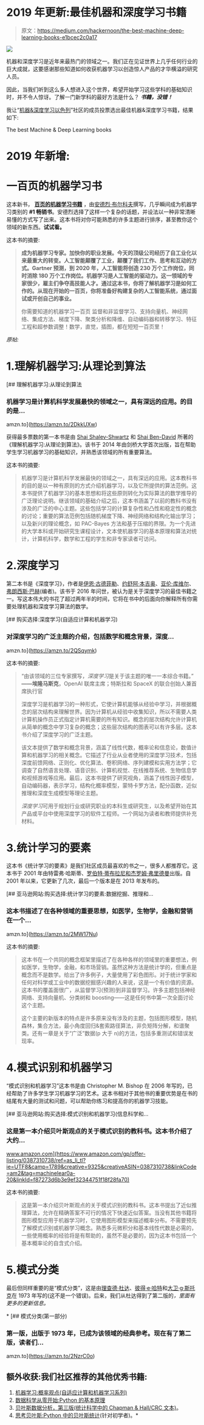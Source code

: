# 2019 年更新:最佳机器和深度学习书籍

> 原文：<https://medium.com/hackernoon/the-best-machine-deep-learning-books-e1bcec2c0a17>

![](img/e2905e26db1b3b265e326b60d4681562.png)

机器和深度学习是近年来最热门的领域之一。我们正在见证世界上几乎任何行业的巨大成就，这要感谢那些知道如何收获机器学习以创造惊人产品的才华横溢的研究人员。

因此，当我们听到这么多人想进入这个世界，希望开始学习这些学科的基础知识时，并不令人惊讶。了解一门新学科的最好方法是什么？ ***书籍，没错！***

我让“[机器&深度学习以色列](https://www.facebook.com/groups/543283492502370/)”社区的成员投票选出最佳机器&深度学习书籍，结果如下:

The best Machine & Deep Learning books

# 2019 年新增:

# 一百页的机器学习书

这本新书， [**百页的机器学习书籍**](https://amzn.to/2G2vLoQ) ，由[安德烈·布尔科夫](https://www.amazon.com/Andriy-Burkov/e/B07MYKVJ6T/ref=dp_byline_cont_book_1)撰写，几乎瞬间成为机器学习类别的 **#1 畅销书**。安德烈选择了这样一个复杂的话题，并设法以一种非常清晰易懂的方式写了出来。这本书将对你可能熟悉的许多主题进行排序，甚至教你这个领域的新东西。**试试看。**

这本书的摘要:

> **成为机器学习专家。加快你的职业发展。今天的顶级公司经历了自工业化以来最重大的转变。人工智能颠覆了工业，颠覆了我们工作、思考和互动的方式。Gartner 预测，到 2020 年，人工智能将创造 230 万个工作岗位，同时消除 180 万个工作岗位。机器学习是人工智能的驱动力。这一领域的专家很少，雇主们争夺高技能人才。通过这本书，你将了解机器学习是如何工作的。从现在开始的一百页，你将准备好构建复杂的人工智能系统，通过面试或开创自己的事业。**
> 
> 你需要知道的机器学习一百页
> 监督和非监督学习、支持向量机、神经网络、集成方法、梯度下降、聚类分析和降维、自动编码器和转移学习、特征工程和超参数调整！数学，直觉，插图，都在短短一百页里！

*原帖:*

# 1.理解机器学习:从理论到算法

[](https://amzn.to/2DkkUXw) [## 理解机器学习:从理论到算法

### 机器学习是计算机科学发展最快的领域之一，具有深远的应用。的目的是…

amzn.to](https://amzn.to/2DkkUXw) 

获得最多票数的第一本书是由 [Shai Shalev-Shwartz](https://www.amazon.com/Shai-Shalev-Shwartz/e/B00J8MP358/ref=dp_byline_cont_book_1) 和 [Shai Ben-David](https://www.amazon.com/Shai-Ben-David/e/B077MTN6JG/ref=dp_byline_cont_book_2) 所著的《理解机器学习:从理论到算法》。该书于 2014 年由剑桥大学首次出版，旨在帮助学生学习机器学习的基础知识，并熟悉该领域的所有重要算法。

这本书的摘要:

> 机器学习是计算机科学发展最快的领域之一，具有深远的应用。这本教科书的目的是以一种有原则的方式介绍机器学习，以及它所提供的算法范例。这本书提供了机器学习的基本思想和将这些原则转化为实际算法的数学推导的广泛理论说明。继该领域的基础介绍之后，这本书涵盖了以前的教科书没有涉及的广泛的中心主题。这些包括学习的计算复杂性和凸性和稳定性的概念的讨论；重要的算法范例包括随机梯度下降、神经网络和结构化输出学习；以及新兴的理论概念，如 PAC-Bayes 方法和基于压缩的界限。为一个先进的大学本科或开始研究生课程设计，文本使机器学习的基本原理和算法对统计，计算机科学，数学和工程的学生和非专家读者可访问。

# 2.深度学习

第二本书是《深度学习》，作者是[伊恩·古德菲勒](https://www.amazon.com/Ian-Goodfellow/e/B01MQGN8N0/ref=dp_byline_cont_book_1)、[约舒阿·本吉奥](https://www.amazon.com/Yoshua-Bengio/e/B00IWC47MU/ref=dp_byline_cont_book_2)、[亚伦·库维尔](https://www.amazon.com/Aaron-Courville/e/B01N8XGWRL/ref=dp_byline_cont_book_3)、[弗朗西斯·巴赫](https://www.amazon.com/s/ref=dp_byline_sr_book_4?ie=UTF8&text=Francis+Bach&search-alias=books&field-author=Francis+Bach&sort=relevancerank)(编者)。该书于 2016 年问世，被认为是关于深度学习的最佳书籍之一。写这本伟大的书花了超过两年半的时间，它将在书中的后面向你解释所有你需要处理机器和深度学习算法的数学。

[](https://amzn.to/2QSqymk) [## 购买选择:深度学习(自适应计算和机器学习)

### 对深度学习的广泛主题的介绍，包括数学和概念背景，深度…

amzn.to](https://amzn.to/2QSqymk) 

这本书的摘要:

> “由该领域的三位专家撰写，*深度学习*是关于该主题的唯一一本综合书籍。”
> **——埃隆马斯克**，OpenAI 联席主席；特斯拉和 SpaceX 的联合创始人兼首席执行官
> 
> 深度学习是机器学习的一种形式，它使计算机能够从经验中学习，并根据概念的层次结构来理解世界。因为计算机从经验中收集知识，所以不需要人类计算机操作员正式指定计算机需要的所有知识。概念的层次结构允许计算机从简单的概念中学习复杂的概念；这些层次结构的图表可以有许多层。这本书介绍了深度学习的广泛主题。
> 
> 该文本提供了数学和概念背景，涵盖了线性代数，概率论和信息论，数值计算和机器学习的相关概念。它描述了行业从业者使用的深度学习技术，包括深度前馈网络、正则化、优化算法、卷积网络、序列建模和实用方法学；它调查了自然语言处理、语音识别、计算机视觉、在线推荐系统、生物信息学和视频游戏等应用。最后，这本书提供了研究视角，涵盖了线性因子模型，自动编码器，表示学习，结构化概率模型，蒙特卡罗方法，配分函数，近似推理和深度生成模型等理论主题。
> 
> *深度学习*可用于规划行业或研究职业的本科生或研究生，以及希望开始在其产品或平台中使用深度学习的软件工程师。一个网站为读者和教师提供补充材料。

# 3.统计学习的要素

这本书《统计学习的要素》是我们社区成员最喜欢的书之一，很多人都推荐它。这本书于 2001 年由特雷弗·哈斯蒂、[罗伯特·蒂布拉尼和](https://www.amazon.com/Robert-Tibshirani/e/B00H3VSM7W/ref=dp_byline_cont_book_2)[杰罗姆·弗里德曼](https://www.amazon.com/s/ref=dp_byline_sr_book_3?ie=UTF8&text=Jerome+Friedman&search-alias=books&field-author=Jerome+Friedman&sort=relevancerank)出版。自 2001 年以来，它更新了几次，最后一个版本是在 2013 年发布的。

[](https://amzn.to/2MW17Nu) [## 亚马逊网站:购买选择:统计学习的要素:数据挖掘、推理和…

### 这本书描述了在各种领域的重要思想，如医学，生物学，金融和营销在一个…

amzn.to](https://amzn.to/2MW17Nu) 

这本书的摘要:

> 这本书在一个共同的概念框架里描述了在各种各样的领域里的重要想法，例如医学，生物学，金融，和市场营销。虽然这种方法是统计学的，但重点是概念而不是数学。给出了许多例子，大量使用了彩色图形。对于统计学家和任何对科学或工业中的数据挖掘感兴趣的人来说，这是一个有价值的资源。这本书的覆盖面很广，从监督学习(预测)到非监督学习。许多主题包括神经网络、支持向量机、分类树和 boosting——这是任何书中第一次全面讨论这个主题。
> 
> 这个主要的新版本的特点是许多原来没有涉及的主题，包括图形模型，随机森林，集合方法，最小角度回归&套索路径算法，非负矩阵分解，和谱聚类。还有一章是关于“广泛”数据(p 大于 n)的方法，包括多重测试和错误发现率。

# 4.模式识别和机器学习

“模式识别和机器学习”这本书是由 Christopher M. Bishop 在 2006 年写的，已经帮助了许多学生学习机器学习的艺术。这本书相对于其他书的重要优势是在书的结尾有大量的测试和问题，可以帮助你练习和提高你的机器学习技能。

[](https://www.amazon.com/gp/offer-listing/0387310738/ref=as_li_tl?ie=UTF8&camp=1789&creative=9325&creativeASIN=0387310738&linkCode=am2&tag=machinelear0a-20&linkId=f87273d6b3e9ef32344751f18f28fa70) [## 亚马逊网站:购买选择:模式识别和机器学习(信息科学和…

### 这是第一本介绍贝叶斯观点的关于模式识别的教科书。这本书介绍了大约…

www.amazon.com](https://www.amazon.com/gp/offer-listing/0387310738/ref=as_li_tl?ie=UTF8&camp=1789&creative=9325&creativeASIN=0387310738&linkCode=am2&tag=machinelear0a-20&linkId=f87273d6b3e9ef32344751f18f28fa70) 

这本书的摘要:

> 这是第一本介绍贝叶斯观点的关于模式识别的教科书。这本书提出了近似推理算法，允许在精确答案不可行的情况下快速近似答案。当没有其他书籍将图形模型应用于机器学习时，它使用图形模型来描述概率分布。不需要预先了解模式识别或机器学习概念。熟悉多元微积分和基本线性代数是必需的，一些使用概率的经验将是有帮助的，虽然不是必要的，因为这本书包括一个基本概率论的自含式介绍。

# 5.模式分类

最后但同样重要的是“模式分类”，这是由[理查德·杜达](https://www.amazon.com/Richard-O.-Duda/e/B001HMS1CE/ref=dp_byline_cont_book_1)、[彼得·e·哈特](https://www.amazon.com/Peter-E.-Hart/e/B001HMNQ9C/ref=dp_byline_cont_book_2)和[大卫·g·斯托克](https://www.amazon.com/David-G.-Stork/e/B000APUOSI/ref=dp_byline_cont_book_3)在 1973 年写的(这不是一个错误)。后来，我们从杜达得到了第二版的[](https://www.amazon.com/dp/0471703508?tag=machinelear0a-20)*，里面有更多的更新信息。*

*[](https://amzn.to/2NzrC0o) [## 模式分类(第一部分)

### 第一版，出版于 1973 年，已成为该领域的经典参考。现在有了第二版，读者们…

amzn.to](https://amzn.to/2NzrC0o) 

## 额外收获:我们社区推荐的其他优秀书籍:

1.  [机器学习:概率观点(自适应计算和机器学习系列)](https://www.amazon.com/gp/product/0262018020/ref=as_li_tl?ie=UTF8&camp=1789&creative=9325&creativeASIN=0262018020&linkCode=as2&tag=machinelear0a-20&linkId=3fd0fea3672438199b0ec417d1180f85)
2.  [数据科学从零开始:Python 的基本原理](https://www.amazon.com/gp/product/149190142X/ref=as_li_tl?ie=UTF8&camp=1789&creative=9325&creativeASIN=149190142X&linkCode=as2&tag=machinelear0a-20&linkId=4419ac217f894aba18f641bde4e680c7)
3.  [贝叶斯数据分析，第三版(统计科学中的 Chapman & Hall/CRC 文本)](https://www.amazon.com/gp/product/1439840954/ref=as_li_tl?ie=UTF8&camp=1789&creative=9325&creativeASIN=1439840954&linkCode=as2&tag=machinelear0a-20&linkId=e68eabd32e8de1f2fa376c4ef7588b14)。
4.  [思考贝叶斯:Python 中的贝叶斯统计](https://amzn.to/2NBc4cA)(针对初学者)。*